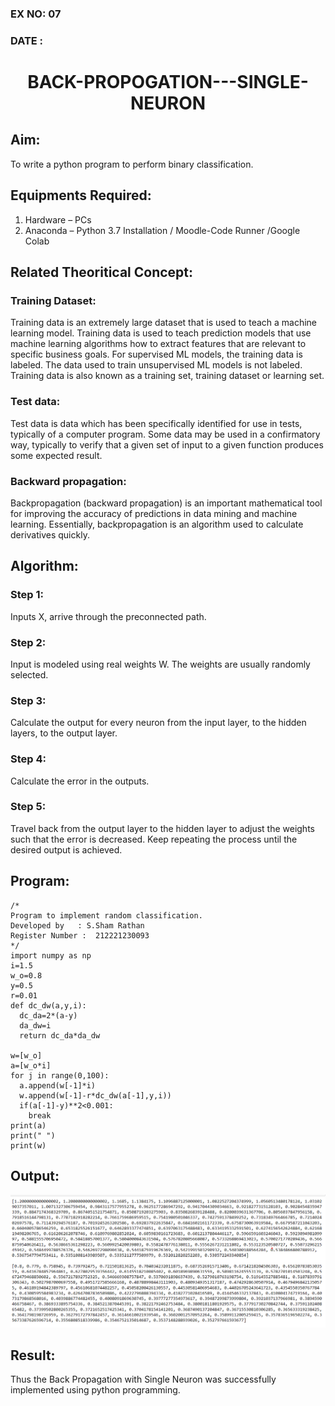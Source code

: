 ### EX NO: 07
### DATE :

# <p align='center'> BACK-PROPOGATION---SINGLE-NEURON </p>
## Aim:
To write a python program to perform binary classification.

## Equipments Required:
1. Hardware – PCs
2. Anaconda – Python 3.7 Installation / Moodle-Code Runner /Google Colab

## Related Theoritical Concept:
### Training Dataset:
Training data is an extremely large dataset that is used to teach a machine learning model. Training data is used to teach prediction models that use machine learning algorithms how to extract features that are relevant to specific business goals. For supervised ML models, the training data is labeled. The data used to train unsupervised ML models is not labeled. Training data is also known as a training set, training dataset or learning set.

### Test data:
Test data is data which has been specifically identified for use in tests, typically of a computer program. Some data may be used in a confirmatory way, typically to verify that a given set of input to a given function produces some expected result.

### Backward propagation:
Backpropagation (backward propagation) is an important mathematical tool for improving the accuracy of predictions in data mining and machine learning. Essentially, backpropagation is an algorithm used to calculate derivatives quickly.

## Algorithm:
### Step 1:
Inputs X, arrive through the preconnected path.
### Step 2:
Input is modeled using real weights W. The weights are usually randomly selected.
### Step 3:
Calculate the output for every neuron from the input layer, to the hidden layers, to the output layer.
### Step 4:
Calculate the error in the outputs.
### Step 5:
Travel back from the output layer to the hidden layer to adjust the weights such that the error is decreased.
Keep repeating the process until the desired output is achieved.

## Program:
```
/*
Program to implement random classification.
Developed by   : S.Sham Rathan
Register Number :  212221230093
*/
import numpy as np
i=1.5    
w_o=0.8  
y=0.5    
r=0.01   
def dc_dw(a,y,i):
  dc_da=2*(a-y)
  da_dw=i
  return dc_da*da_dw
  
w=[w_o]
a=[w_o*i]
for j in range(0,100):
  a.append(w[-1]*i)
  w.append(w[-1]-r*dc_dw(a[-1],y,i))
  if(a[-1]-y)**2<0.001:
    break
print(a)
print(" ")
print(w)
```

## Output:
![output](./04.png)

## Result:
Thus the Back Propagation with Single Neuron was successfully implemented using python programming.